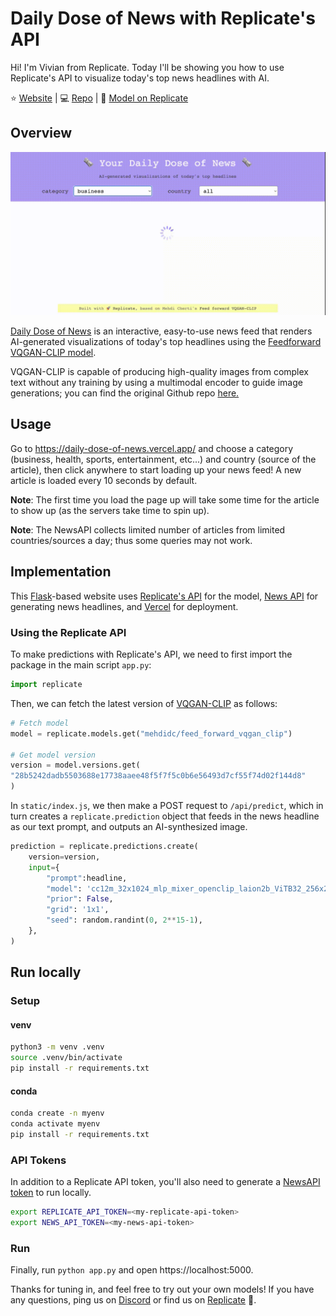 # Daily Dose of News with Replicate's API

Hi! I'm Vivian from Replicate. 
Today I'll be showing you how to use Replicate's API to visualize today's top news headlines with AI.

:star: [Website](https://daily-dose-of-news-vccheng2001.vercel.app/) | :computer: [Repo](https://github.com/vccheng2001/daily-dose-of-news) | :rocket: [Model on Replicate](https://replicate.com/mehdidc/feed_forward_vqgan_clip)

## Overview

![Demo](images/demo.gif)

[Daily Dose of News](https://daily-dose-of-news-vccheng2001.vercel.app/) is an interactive, easy-to-use news feed that renders AI-generated visualizations of today's top headlines using the [Feedforward VQGAN-CLIP model](https://replicate.com/mehdidc/feed_forward_vqgan_clip). 

VQGAN-CLIP is capable of producing high-quality images from complex text without any training by using a multimodal encoder to guide image generations; you can find the original Github repo [here.](https://github.com/mehdidc/feed_forward_vqgan_clip)

## Usage
Go to https://daily-dose-of-news.vercel.app/ and choose a category (business, health, sports, entertainment, etc...) and country (source of the article), then click anywhere to start loading up your news feed! A new article is loaded every 10 seconds by default.

**Note**: The first time you load the page up will take some time for the article to show up (as the servers take time to spin up). 

**Note**: The NewsAPI collects limited number of articles from limited countries/sources a day; thus some queries may not work.

## Implementation

This [Flask](https://flask.palletsprojects.com/en/2.1.x/)-based website uses [Replicate's API](replicate.ai) for the model, [News API](https://newsapi.org/) for generating news headlines, and [Vercel](https://vercel.com) for deployment.


### Using the Replicate API 

To make predictions with Replicate's API, we need to first import the package in the main script ```app.py```:

```python
import replicate 
```
Then, we can fetch the latest version of
[VQGAN-CLIP](https://replicate.com/mehdidc/feed_forward_vqgan_clip) as follows: 

```python
# Fetch model 
model = replicate.models.get("mehdidc/feed_forward_vqgan_clip")

# Get model version 
version = model.versions.get(
"28b5242dadb5503688e17738aaee48f5f7f5c0b6e56493d7cf55f74d02f144d8"
)
```
In ```static/index.js```, we then make a POST request to ```/api/predict```, which in turn creates a ```replicate.prediction``` object that feeds in the news headline as our text prompt, and outputs an AI-synthesized image. 

```python
prediction = replicate.predictions.create(
    version=version,
    input={
        "prompt":headline,
        "model": 'cc12m_32x1024_mlp_mixer_openclip_laion2b_ViTB32_256x256_v0.4.th',
        "prior": False,
        "grid": '1x1',
        "seed": random.randint(0, 2**15-1),
    },
)
```


## Run locally

### Setup
#### venv

```sh
python3 -m venv .venv
source .venv/bin/activate
pip install -r requirements.txt
```

#### conda
```sh
conda create -n myenv
conda activate myenv
pip install -r requirements.txt
```


### API Tokens
In addition to a Replicate API token, you'll also need to generate a [NewsAPI token](https://newsapi.org/) to run locally.

```sh
export REPLICATE_API_TOKEN=<my-replicate-api-token>
export NEWS_API_TOKEN=<my-news-api-token>
```

### Run
Finally, run ```python app.py``` and open https://localhost:5000.


Thanks for tuning in, and feel free to try out your own models! If you have any questions, ping us on
[Discord](https://discord.com/channels/775512803439280149/775513324082823198) or find us on [Replicate](https://replicate.com/) :rocket:.
